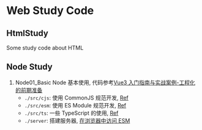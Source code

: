 # Web Study Code

## HtmlStudy

Some study code about HTML

## Node Study

1. Node01_Basic
   Node 基本使用, 代码参考[Vue3 入门指南与实战案例-工程化的前期准备](https://vue3.chengpeiquan.com/guide.html)
   - `./src/cjs`: 使用 CommonJS 规范开发, [Ref](https://vue3.chengpeiquan.com/guide.html#%E7%94%A8-commonjs-%E8%AE%BE%E8%AE%A1%E6%A8%A1%E5%9D%97)
   - `./src/esm`: 使用 ES Module 规范开发, [Ref](https://vue3.chengpeiquan.com/guide.html#%E7%94%A8-es-module-%E8%AE%BE%E8%AE%A1%E6%A8%A1%E5%9D%97)
   - `./src/ts`: 一些 TypeScript 的使用, [Ref](https://vue3.chengpeiquan.com/typescript.html)
   - `./server`: 搭建服务器, [在浏览器中访问 ESM](https://vue3.chengpeiquan.com/guide.html#%E5%9C%A8%E6%B5%8F%E8%A7%88%E5%99%A8%E9%87%8C%E8%AE%BF%E9%97%AE-esm)
